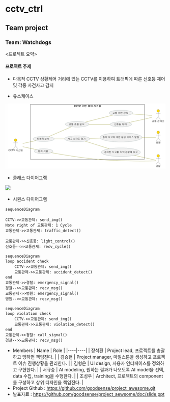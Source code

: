 # cctv_ctrl

## Team project

### Team: Watchdogs
<프로젝트 요약>
#### 프로젝트 주제
* 다목적 CCTV 상황제어
거리에 있는 CCTV를 이용하여 트래픽에 따른 신호등 제어 및 각종 사건사고 감지

* 유스케이스
<img src=./usecase.PNG>

* 클래스 다이어그램
<img src=./class diagram.PNG>

* 시퀀스 다이어그램
```mermaid
sequenceDiagram

CCTV->>교통관제: send_img()
Note right of 교통관제: 1 Cycle
교통관제->>교통관제: traffic_detect()

교통관제->>신호등: light_control()
신호등-->>교통관제: recv_cycle()
```

```mermaid
sequenceDiagram
loop accident check
    CCTV->>교통관제: send_img()
    교통관제->>교통관제: accident_detect()
end
교통관제->>경찰: emergency_signal()
경찰-->>교통관제: recv_msg()
교통관제->>병원: emergency_signal()
병원-->>교통관제: recv_msg()
```

```mermaid
sequenceDiagram
loop violation check
    CCTV->>교통관제: send_img()
    교통관제->>교통관제: violation_detect()
end
교통관제->>경찰: call_signal()
경찰-->>교통관제: recv_msg()
```

* Members
  | Name | Role |
  |----|----|
  | 장석환 | Project lead, 프로젝트를 총괄하고 망하면 책임진다. |
  | 김승현 | Project manager, 마일스톤을 생성하고 프로젝트 이슈 진행상황을 관리한다. |
  | 김형은 | UI design, 사용자 인터페이스를 정의하고 구현한다. |
  | 서규승 | AI modeling, 원하는 결과가 나오도록 AI model을 선택, data 수집, training을 수행한다. |
  | 조성우 | Architect, 프로젝트의 component를 구성하고 상위 디자인을 책임진다. |
* Project Github : https://github.com/goodsense/project_awesome.git
* 발표자료 : https://github.com/goodsense/project_aewsome/doc/slide.ppt
